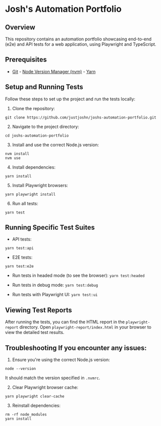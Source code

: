 # Josh's Automation Portfolio

## Overview

This repository contains an automation portfolio showcasing end-to-end (e2e) and API tests for a web application, using Playwright and TypeScript.

## Prerequisites

- [Git](https://git-scm.com/) - [Node Version Manager (nvm)](https://github.com/nvm-sh/nvm) - [Yarn](https://yarnpkg.com/)

## Setup and Running Tests

Follow these steps to set up the project and run the tests locally:

1. Clone the repository:

```
git clone https://github.com/justjoshn/joshs-automation-portfolio.git
```

2. Navigate to the project directory:

```
cd joshs-automation-portfolio
```

3. Install and use the correct Node.js version:

```
nvm install
nvm use
```

4. Install dependencies:

```
yarn install
```

5. Install Playwright browsers:

```
yarn playwright install
```

6. Run all tests:

```
yarn test
```

## Running Specific Test Suites

- API tests:

```
yarn test:api
```

- E2E tests:

```
yarn test:e2e
```

- Run tests in headed mode (to see the browser):
  `yarn test:headed`

- Run tests in debug mode:
  `yarn test:debug`

- Run tests with Playwright UI:
  `yarn test:ui`

## Viewing Test Reports

After running the tests, you can find the HTML report in the `playwright-report` directory. Open `playwright-report/index.html` in your browser to view the detailed test results.

## Troubleshooting If you encounter any issues:

1. Ensure you're using the correct Node.js version:

```
node --version
```

It should match the version specified in `.nvmrc`.

2. Clear Playwright browser cache:

```
yarn playwright clear-cache
```

3. Reinstall dependencies:

```
rm -rf node_modules
yarn install
```
